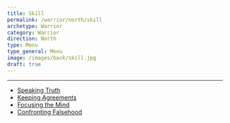 ```yaml
---
title: Skill
permalink: /warrior/north/skill
archetype: Warrior
category: Warrior
direction: North
type: Menu
type_general: Menu
image: /images/back/skill.jpg
draft: true
---
```


---
- [Speaking Truth](/warrior/north/skill/speaking_truth)
- [Keeping Agreements](/warrior/north/skill/keeping_agreements)
- [Focusing the Mind](/warrior/north/skill/focusing_the_mind)
- [Confronting Falsehood](/warrior/north/skill/confronting_falsehood)
